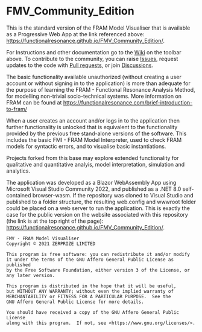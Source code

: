 # FMV_Community_Edition
This is the standard version of the FRAM Model Visualiser that is available as a Progressive Web App at the link referenced above: https://functionalresonance.github.io/FMV_Community_Edition/.

For Instructions and other documentation go to the [Wiki](https://github.com/Zerprize-Limited/FMV_Community_Edition/wiki) on the toolbar above. To contribute to the community, you can raise [Issues](https://github.com/Zerprize-Limited/FMV_Community_Edition/issues), request updates to the code with [Pull requests](https://github.com/Zerprize-Limited/FMV_Community_Edition/pulls), or join [Discussions](https://github.com/Zerprize-Limited/FMV_Community_Edition/discussions).

The basic functionality available unauthorized (without creating a user account or without signing in to the application) is more than adequate for the purpose of learning the FRAM - Functional Resonance Analysis Method, for modelling non-trivial socio-technical systems. More information on FRAM can be found at https://functionalresonance.com/brief-introduction-to-fram/

When a user creates an account and/or logs in to the application then further functionality is unlocked that is equivalent to the functionality provided by the previous free stand-alone versions of the software. This includes the basic FMI - FRAM Model Interpreter, used to check FRAM models for syntactic errors, and to visualise basic instantiations.

Projects forked from this base may explore extended functionality for qualitative and quantitative analyis, model interpretation, simulation and analytics.

The application was developed as a Blazor WebAssembly App using Microsoft Visual Studio Community 2022, and published as a .NET 8.0 self-contained browser-wasm. If the repository was cloned to Visual Studio and published to a folder structure, the resulting web.config and wwwroot folder could be placed on a web server to run the application. This is exactly the case for the public version on the website associated with this repository (the link is at the top right of the page): https://functionalresonance.github.io/FMV_Community_Edition/.

    FMV - FRAM Model Visualiser
    Copyright © 2021 ZERPRIZE LIMITED

    This program is free software: you can redistribute it and/or modify
    it under the terms of the GNU Affero General Public License as published
    by the Free Software Foundation, either version 3 of the License, or
    any later version.

    This program is distributed in the hope that it will be useful,
    but WITHOUT ANY WARRANTY; without even the implied warranty of
    MERCHANTABILITY or FITNESS FOR A PARTICULAR PURPOSE.  See the
    GNU Affero General Public License for more details.

    You should have received a copy of the GNU Affero General Public License
    along with this program.  If not, see <https://www.gnu.org/licenses/>.
